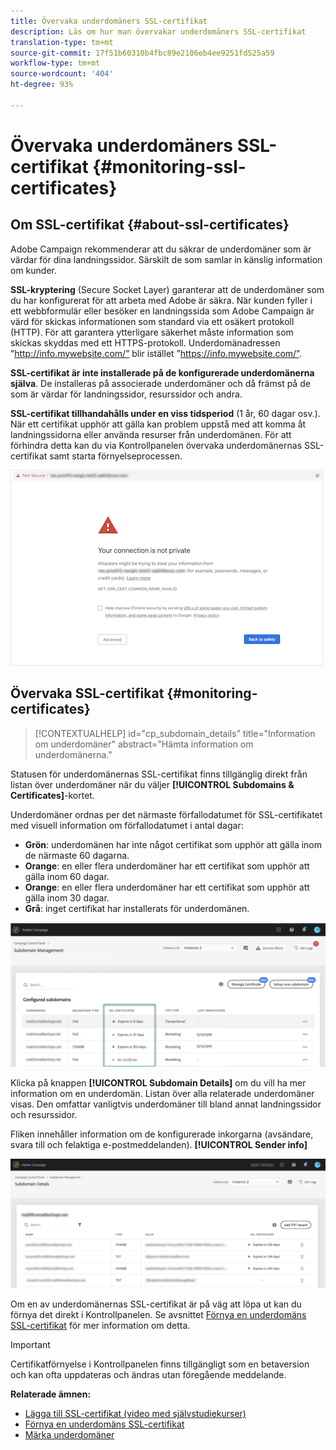 ```yaml
---
title: Övervaka underdomäners SSL-certifikat
description: Läs om hur man övervakar underdomäners SSL-certifikat
translation-type: tm+mt
source-git-commit: 17f51b60310b4fbc89e2106eb4ee9251fd525a59
workflow-type: tm+mt
source-wordcount: '404'
ht-degree: 93%

---
```



# Övervaka underdomäners SSL-certifikat {#monitoring-ssl-certificates}

## Om SSL-certifikat {#about-ssl-certificates}

Adobe Campaign rekommenderar att du säkrar de underdomäner som är värdar för dina landningssidor. Särskilt de som samlar in känslig information om kunder.

**SSL-kryptering** (Secure Socket Layer) garanterar att de underdomäner som du har konfigurerat för att arbeta med Adobe är säkra. När kunden fyller i ett webbformulär eller besöker en landningssida som Adobe Campaign är värd för skickas informationen som standard via ett osäkert protokoll (HTTP). För att garantera ytterligare säkerhet måste information som skickas skyddas med ett HTTPS-protokoll. Underdomänadressen ”http://info.mywebsite.com/” blir istället ”https://info.mywebsite.com/”.

**SSL-certifikat är inte installerade på de konfigurerade underdomänerna själva**. De installeras på associerade underdomäner och då främst på de som är värdar för landningssidor, resurssidor och andra.

**SSL-certifikat tillhandahålls under en viss tidsperiod** (1 år, 60 dagar osv.). När ett certifikat upphör att gälla kan problem uppstå med att komma åt landningssidorna eller använda resurser från underdomänen. För att förhindra detta kan du via Kontrollpanelen övervaka underdomänernas SSL-certifikat samt starta förnyelseprocessen.

![](assets/no_certificate.png)

## Övervaka SSL-certifikat {#monitoring-certificates}

>[!CONTEXTUALHELP]
>id="cp_subdomain_details"
>title="Information om underdomäner"
>abstract="Hämta information om underdomänerna."

Statusen för underdomänernas SSL-certifikat finns tillgänglig direkt från listan över underdomäner när du väljer **[!UICONTROL Subdomains & Certificates]**-kortet.

Underdomäner ordnas per det närmaste förfallodatumet för SSL-certifikatet med visuell information om förfallodatumet i antal dagar:

* **Grön**: underdomänen har inte något certifikat som upphör att gälla inom de närmaste 60 dagarna.
* **Orange**: en eller flera underdomäner har ett certifikat som upphör att gälla inom 60 dagar.
* **Orange**: en eller flera underdomäner har ett certifikat som upphör att gälla inom 30 dagar.
* **Grå**: inget certifikat har installerats för underdomänen.

![](assets/subdomains_list.png)

Klicka på knappen **[!UICONTROL Subdomain Details]** om du vill ha mer information om en underdomän.
Listan över alla relaterade underdomäner visas. Den omfattar vanligtvis underdomäner till bland annat landningssidor och resurssidor.

Fliken innehåller information om de konfigurerade inkorgarna (avsändare, svara till och felaktiga e-postmeddelanden). **[!UICONTROL Sender info]**

![](assets/subdomain_details.png)

Om en av underdomänernas SSL-certifikat är på väg att löpa ut kan du förnya det direkt i Kontrollpanelen. Se avsnittet [Förnya en underdomäns SSL-certifikat](../../subdomains-certificates/using/renewing-subdomain-certificate.md) för mer information om detta.

>[!IMPORTANT]
>
>Certifikatförnyelse i Kontrollpanelen finns tillgängligt som en betaversion och kan ofta uppdateras och ändras utan föregående meddelande.

**Relaterade ämnen:**

* [Lägga till SSL-certifikat (video med självstudiekurser)](https://docs.adobe.com/content/help/en/campaign-learn/campaign-standard-tutorials/administrating/control-panel/adding-ssl-certificates.html)
* [Förnya en underdomäns SSL-certifikat](../../subdomains-certificates/using/renewing-subdomain-certificate.md)
* [Märka underdomäner](../../subdomains-certificates/using/subdomains-branding.md)
